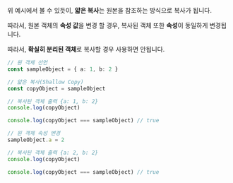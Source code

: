 
위 예시에서 볼 수 있듯이, **얇은 복사**는 원본을 참조하는 방식으로 복사가 됩니다.

따라서, 원본 객체의 **속성 값**을 변경 할 경우,
복사된 객체 또한 **속성**이 동일하게 변경됩니다.

따라서, **확실히 분리된 객체**로 복사할 경우 사용하면 안됩니다.

```ts
// 원 객체 선언
const sampleObject = { a: 1, b: 2 } 

// 얇은 복사(Shallow Copy)
const copyObject = sampleObject 

// 복사된 객체 출력 {a: 1, b: 2}
console.log(copyObject) 

console.log(copyObject === sampleObject) // true

// 원 객체 속성 변경
sampleObject.a = 2 

// 복사된 객체 출력 {a: 2, b: 2}
console.log(copyObject) 

console.log(copyObject === sampleObject) // true
```

